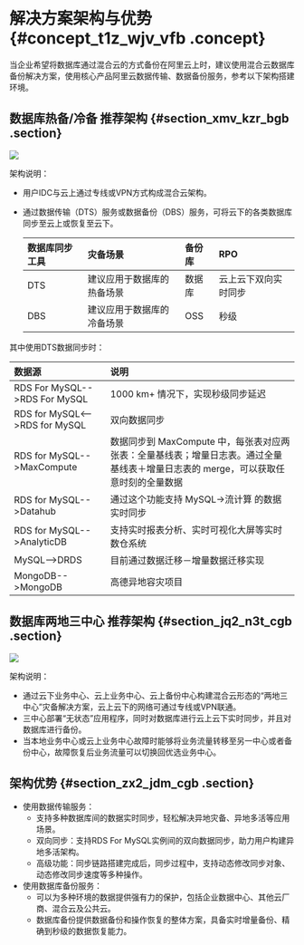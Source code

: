 # 解决方案架构与优势 {#concept_t1z_wjv_vfb .concept}

当企业希望将数据库通过混合云的方式备份在阿里云上时，建议使用混合云数据库备份解决方案，使用核心产品阿里云数据传输、数据备份服务，参考以下架构搭建环境。

## 数据库热备/冷备 推荐架构 {#section_xmv_kzr_bgb .section}

![](http://static-aliyun-doc.oss-cn-hangzhou.aliyuncs.com/assets/img/64478/154519188534236_zh-CN.png)

架构说明：

-   用户IDC与云上通过专线或VPN方式构成混合云架构。
-   通过数据传输（DTS）服务或数据备份（DBS）服务，可将云下的各类数据库同步至云上或恢复至云下。

    |数据库同步工具|灾备场景|备份库|RPO|
    |:------|:---|:--|:--|
    |DTS|建议应用于数据库的热备场景|数据库|云上云下双向实时同步|
    |DBS|建议应用于数据库的冷备场景|OSS|秒级|


其中使用DTS数据同步时：

|数据源|说明|
|:--|:-|
|RDS For MySQL--\>RDS For MySQL|1000 km+ 情况下，实现秒级同步延迟|
|RDS for MySQL<--\>RDS for MySQL|双向数据同步|
|RDS for MySQL--\>MaxCompute|数据同步到 MaxCompute 中，每张表对应两张表：全量基线表；增量日志表。通过全量基线表＋增量日志表的 merge，可以获取任意时刻的全量数据|
|RDS for MySQL--\>Datahub|通过这个功能支持 MySQL-\>流计算 的数据实时同步|
|RDS for MySQL--\>AnalyticDB|支持实时报表分析、实时可视化大屏等实时数仓系统|
|MySQL--\>DRDS|目前通过数据迁移－增量数据迁移实现|
|MongoDB--\>MongoDB|高德异地容灾项目|

## 数据库两地三中心 推荐架构 {#section_jq2_n3t_cgb .section}

![](http://static-aliyun-doc.oss-cn-hangzhou.aliyuncs.com/assets/img/64478/154519188534276_zh-CN.png)

架构说明：

-   通过云下业务中心、云上业务中心、云上备份中心构建混合云形态的“两地三中心”灾备解决方案，云上云下的网络可通过专线或VPN联通。
-   三中心部署“无状态”应用程序，同时对数据库进行云上云下实时同步，并且对数据库进行备份。
-   当本地业务中心或云上业务中心故障时能够将业务流量转移至另一中心或者备份中心，故障恢复后业务流量可以切换回优选业务中心。

## 架构优势 {#section_zx2_jdm_cgb .section}

-   使用数据传输服务：
    -   支持多种数据库间的数据实时同步，轻松解决异地灾备、异地多活等应用场景。
    -   双向同步：支持RDS For MySQL实例间的双向数据同步，助力用户构建异地多活架构。
    -   高级功能：同步链路搭建完成后，同步过程中，支持动态修改同步对象、动态修改同步速度等多种操作。
-   使用数据库备份服务：
    -   可以为多种环境的数据提供强有力的保护，包括企业数据中心、其他云厂商、混合云及公共云。
    -   数据库备份提供数据备份和操作恢复的整体方案，具备实时增量备份、精确到秒级的数据恢复能力。

